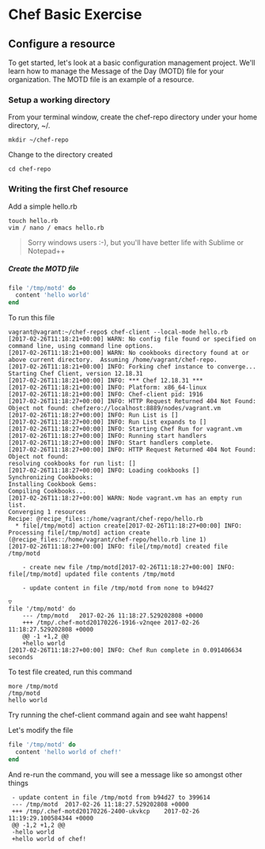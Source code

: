 # Chef Basic Exercise

## Configure a resource

To get started, let's look at a basic configuration management project. We'll learn how to manage the Message of the Day (MOTD) file for your organization. The MOTD file is an example of a resource.

### Setup a working directory

From your terminal window, create the chef-repo directory under your home directory, ~/.

```shell
mkdir ~/chef-repo
```

Change to the directory created

```shell
cd chef-repo
```

### Writing the first Chef resource

Add a simple hello.rb

```shell
touch hello.rb
vim / nano / emacs hello.rb
```

> Sorry windows users :-), but you'll have better life with Sublime or Notepad++

##### Create the MOTD file

```ruby
file '/tmp/motd' do
  content 'hello world'
end
```

To run this file 

```
vagrant@vagrant:~/chef-repo$ chef-client --local-mode hello.rb
[2017-02-26T11:18:21+00:00] WARN: No config file found or specified on command line, using command line options.
[2017-02-26T11:18:21+00:00] WARN: No cookbooks directory found at or above current directory.  Assuming /home/vagrant/chef-repo.
[2017-02-26T11:18:21+00:00] INFO: Forking chef instance to converge...
Starting Chef Client, version 12.18.31
[2017-02-26T11:18:21+00:00] INFO: *** Chef 12.18.31 ***
[2017-02-26T11:18:21+00:00] INFO: Platform: x86_64-linux
[2017-02-26T11:18:21+00:00] INFO: Chef-client pid: 1916
[2017-02-26T11:18:27+00:00] INFO: HTTP Request Returned 404 Not Found: Object not found: chefzero://localhost:8889/nodes/vagrant.vm
[2017-02-26T11:18:27+00:00] INFO: Run List is []
[2017-02-26T11:18:27+00:00] INFO: Run List expands to []
[2017-02-26T11:18:27+00:00] INFO: Starting Chef Run for vagrant.vm
[2017-02-26T11:18:27+00:00] INFO: Running start handlers
[2017-02-26T11:18:27+00:00] INFO: Start handlers complete.
[2017-02-26T11:18:27+00:00] INFO: HTTP Request Returned 404 Not Found: Object not found:
resolving cookbooks for run list: []
[2017-02-26T11:18:27+00:00] INFO: Loading cookbooks []
Synchronizing Cookbooks:
Installing Cookbook Gems:
Compiling Cookbooks...
[2017-02-26T11:18:27+00:00] WARN: Node vagrant.vm has an empty run list.
Converging 1 resources
Recipe: @recipe_files::/home/vagrant/chef-repo/hello.rb
  * file[/tmp/motd] action create[2017-02-26T11:18:27+00:00] INFO: Processing file[/tmp/motd] action create (@recipe_files::/home/vagrant/chef-repo/hello.rb line 1)
[2017-02-26T11:18:27+00:00] INFO: file[/tmp/motd] created file /tmp/motd

    - create new file /tmp/motd[2017-02-26T11:18:27+00:00] INFO: file[/tmp/motd] updated file contents /tmp/motd

    - update content in file /tmp/motd from none to b94d27

▽
file '/tmp/motd' do
    --- /tmp/motd	2017-02-26 11:18:27.529202808 +0000
    +++ /tmp/.chef-motd20170226-1916-v2nqee	2017-02-26 11:18:27.529202808 +0000
    @@ -1 +1,2 @@
    +hello world
[2017-02-26T11:18:27+00:00] INFO: Chef Run complete in 0.091406634 seconds
```

To test file created, run this command

```shell
more /tmp/motd
/tmp/motd
hello world
```

Try running the chef-client command again and see waht happens!

Let's modify the file 

```ruby
file '/tmp/motd' do
  content 'hello world of chef!'
end
```
And re-run the command, you will see a message like so amongst other things

```
 - update content in file /tmp/motd from b94d27 to 399614
 --- /tmp/motd	2017-02-26 11:18:27.529202808 +0000
 +++ /tmp/.chef-motd20170226-2400-ukvkcp	2017-02-26 11:19:29.100584344 +0000
 @@ -1,2 +1,2 @@
 -hello world
 +hello world of chef!
```